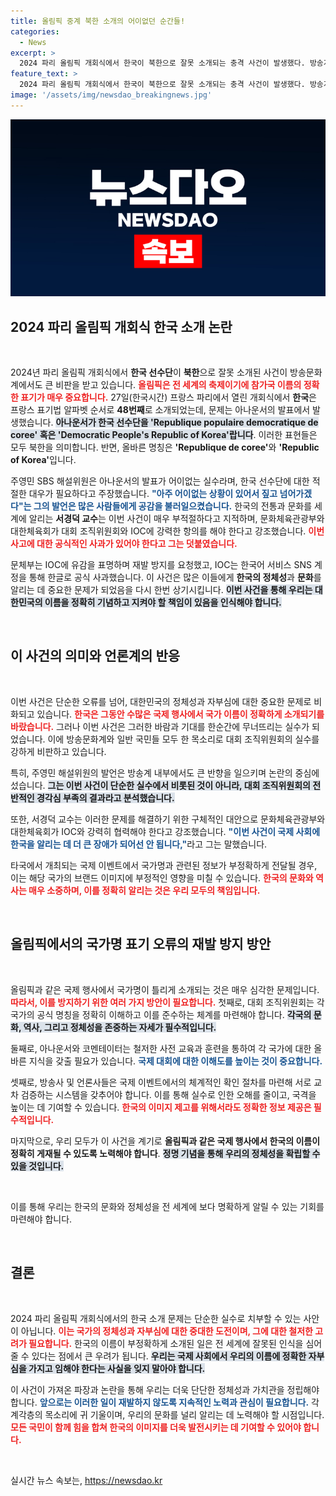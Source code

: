 ```yaml
---
title: 올림픽 중계 북한 소개의 어이없던 순간들!
categories:
  - News
excerpt: >
  2024 파리 올림픽 개회식에서 한국이 북한으로 잘못 소개되는 충격 사건이 발생했다. 방송계와 문화계가 일제히 비판하며 강한 항의를 요구하고 나섰다. 공식 사과와 재발 방지 촉구가 이어지는 가운데, 이 사태의 파장은 어디까지 미칠까?
feature_text: >
  2024 파리 올림픽 개회식에서 한국이 북한으로 잘못 소개되는 충격 사건이 발생했다. 방송계와 문화계가 일제히 비판하며 강한 항의를 요구하고 나섰다. 공식 사과와 재발 방지 촉구가 이어지는 가운데, 이 사태의 파장은 어디까지 미칠까?
image: '/assets/img/newsdao_breakingnews.jpg'
---
```


<p><img src="/assets/img/newsdao_breakingnews.jpg" alt="flaretime 속보" /></p>

<h2 data-ke-size="size26">2024 파리 올림픽 개회식 한국 소개 논란</h2>

<p data-ke-size="size16">&nbsp;</p>

<p>2024년 파리 올림픽 개회식에서 <strong>한국 선수단</strong>이 <strong>북한</strong>으로 잘못 소개된 사건이 방송문화계에서도 큰 비판을 받고 있습니다. <b><span style="color: #ee2323;">올림픽은 전 세계의 축제이기에 참가국 이름의 정확한 표기가 매우 중요합니다.</span></b> 27일(한국시간) 프랑스 파리에서 열린 개회식에서 <strong>한국</strong>은 프랑스 표기법 알파벳 순서로 <strong>48번째</strong>로 소개되었는데, 문제는 아나운서의 발표에서 발생했습니다. <b><span style="background-color: #21538527;">아나운서가 한국 선수단을 'Republique populaire democratique de coree' 혹은 'Democratic People's Republic of Korea'랍니다</span></b>. 이러한 표현들은 모두 북한을 의미합니다. 반면, 올바른 명칭은 <strong>'Republique de coree'</strong>와 <strong>'Republic of Korea'</strong>입니다. </p>

<p>주영민 SBS 해설위원은 아나운서의 발표가 어이없는 실수라며, 한국 선수단에 대한 적절한 대우가 필요하다고 주장했습니다. <b><span style="color: #1a5490;">"아주 어이없는 상황이 있어서 짚고 넘어가겠다"는 그의 발언은 많은 사람들에게 공감을 불러일으켰습니다.</span></b> 한국의 전통과 문화를 세계에 알리는 <strong>서경덕 교수</strong>는 이번 사건이 매우 부적절하다고 지적하며, 문화체육관광부와 대한체육회가 대회 조직위원회와 IOC에 강력한 항의를 해야 한다고 강조했습니다. <b><span style="color: #ee2323;">이번 사고에 대한 공식적인 사과가 있어야 한다고 그는 덧붙였습니다.</span></b></p>

<p>문체부는 IOC에 유감을 표명하며 재발 방지를 요청했고, IOC는 한국어 서비스 SNS 계정을 통해 한글로 공식 사과했습니다. 이 사건은 많은 이들에게 <strong>한국의 정체성</strong>과 <strong>문화</strong>를 알리는 데 중요한 문제가 되었음을 다시 한번 상기시킵니다. <b><span style="background-color: #21538527;">이번 사건을 통해 우리는 대한민국의 이름을 정확히 기념하고 지켜야 할 책임이 있음을 인식해야 합니다.</span></b></p>

<p data-ke-size="size16">&nbsp;</p>

<h2 data-ke-size="size26">이 사건의 의미와 언론계의 반응</h2>

<p data-ke-size="size16">&nbsp;</p>

<p>이번 사건은 단순한 오류를 넘어, 대한민국의 정체성과 자부심에 대한 중요한 문제로 비화되고 있습니다. <b><span style="color: #ee2323;">한국은 그동안 수많은 국제 행사에서 국가 이름이 정확하게 소개되기를 바랐습니다.</span></b> 그러나 이번 사건은 그러한 바람과 기대를 한순간에 무너뜨리는 실수가 되었습니다. 이에 방송문화계와 일반 국민들 모두 한 목소리로 대회 조직위원회의 실수를 강하게 비판하고 있습니다.</p>

<p>특히, 주영민 해설위원의 발언은 방송계 내부에서도 큰 반향을 일으키며 논란의 중심에 섰습니다. <b><span style="background-color: #21538527;">그는 이번 사건이 단순한 실수에서 비롯된 것이 아니라, 대회 조직위원회의 전반적인 경각심 부족의 결과라고 분석했습니다.</span></b></p>

<p>또한, 서경덕 교수는 이러한 문제를 해결하기 위한 구체적인 대안으로 문화체육관광부와 대한체육회가 IOC와 강력히 협력해야 한다고 강조했습니다. <b><span style="color: #1a5490;">"이번 사건이 국제 사회에 한국을 알리는 데 더 큰 장애가 되어선 안 됩니다,"</span></b>라고 그는 말했습니다. </p>

<p>타국에서 개최되는 국제 이벤트에서 국가명과 관련된 정보가 부정확하게 전달될 경우, 이는 해당 국가의 브랜드 이미지에 부정적인 영향을 미칠 수 있습니다. <b><span style="color: #ee2323;">한국의 문화와 역사는 매우 소중하며, 이를 정확히 알리는 것은 우리 모두의 책임입니다.</span></b></p>

<p data-ke-size="size16">&nbsp;</p>

<h2 data-ke-size="size26">올림픽에서의 국가명 표기 오류의 재발 방지 방안</h2>

<p data-ke-size="size16">&nbsp;</p>

<p>올림픽과 같은 국제 행사에서 국가명이 틀리게 소개되는 것은 매우 심각한 문제입니다. <b><span style="color: #ee2323;">따라서, 이를 방지하기 위한 여러 가지 방안이 필요합니다.</span></b> 첫째로, 대회 조직위원회는 각 국가의 공식 명칭을 정확히 이해하고 이를 준수하는 체계를 마련해야 합니다. <b><span style="background-color: #21538527;">각국의 문화, 역사, 그리고 정체성을 존중하는 자세가 필수적입니다.</span></b></p>

<p>둘째로, 아나운서와 코멘테이터는 철저한 사전 교육과 훈련을 통하여 각 국가에 대한 올바른 지식을 갖출 필요가 있습니다. <b><span style="color: #1a5490;">국제 대회에 대한 이해도를 높이는 것이 중요합니다.</span></b></p>

<p>셋째로, 방송사 및 언론사들은 국제 이벤트에서의 체계적인 확인 절차를 마련해 서로 교차 검증하는 시스템을 갖추어야 합니다. 이를 통해 실수로 인한 오해를 줄이고, 국격을 높이는 데 기여할 수 있습니다. <b><span style="color: #ee2323;">한국의 이미지 제고를 위해서라도 정확한 정보 제공은 필수적입니다.</span></b></p>

<p>마지막으로, 우리 모두가 이 사건을 계기로 <strong>올림픽과 같은 국제 행사에서 한국의 이름이 정확히 게재될 수 있도록 노력해야 합니다</strong>. <b><span style="background-color: #21538527;">정명 기념을 통해 우리의 정체성을 확립할 수 있을 것입니다.</span></b></p>

<p data-ke-size="size16">&nbsp;</p>

<p>이를 통해 우리는 한국의 문화와 정체성을 전 세계에 보다 명확하게 알릴 수 있는 기회를 마련해야 합니다.</p>

<p data-ke-size="size16">&nbsp;</p>

<h2 data-ke-size="size26">결론</h2>

<p data-ke-size="size16">&nbsp;</p>

<p>2024 파리 올림픽 개회식에서의 한국 소개 문제는 단순한 실수로 치부할 수 있는 사안이 아닙니다. <b><span style="color: #ee2323;">이는 국가의 정체성과 자부심에 대한 중대한 도전이며, 그에 대한 철저한 고려가 필요합니다.</span></b> 한국의 이름이 부정확하게 소개된 일은 전 세계에 잘못된 인식을 심어줄 수 있다는 점에서 큰 우려가 됩니다. <b><span style="background-color: #21538527;">우리는 국제 사회에서 우리의 이름에 정확한 자부심을 가지고 임해야 한다는 사실을 잊지 말아야 합니다.</span></b></p>

<p>이 사건이 가져온 파장과 논란을 통해 우리는 더욱 단단한 정체성과 가치관을 정립해야 합니다. <b><span style="color: #1a5490;">앞으로는 이러한 일이 재발하지 않도록 지속적인 노력과 관심이 필요합니다.</span></b> 각계각층의 목소리에 귀 기울이며, 우리의 문화를 널리 알리는 데 노력해야 할 시점입니다. <b><span style="color: #ee2323;">모든 국민이 함께 힘을 합쳐 한국의 이미지를 더욱 발전시키는 데 기여할 수 있어야 합니다.</span></b></p>

<p data-ke-size="size16">&nbsp;</p>
실시간 뉴스 속보는, <a href="https://newsdao.kr" rel="dofollow">https://newsdao.kr</a>


